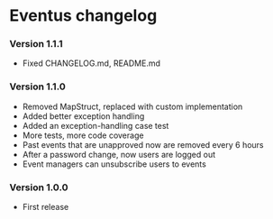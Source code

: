 # Eventus changelog

### Version 1.1.1
- Fixed CHANGELOG.md, README.md

### Version 1.1.0
- Removed MapStruct, replaced with custom implementation
- Added better exception handling
- Added an exception-handling case test
- More tests, more code coverage
- Past events that are unapproved now are removed every 6 hours
- After a password change, now users are logged out
- Event managers can unsubscribe users to events

### Version 1.0.0
- First release